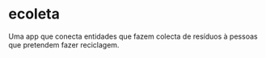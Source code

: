 # ecoleta
 Uma app que conecta entidades que fazem colecta de resíduos à pessoas que pretendem fazer reciclagem.
